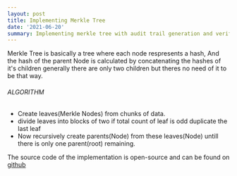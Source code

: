 ```yaml
---
layout: post
title: Implementing Merkle Tree
date: '2021-06-20'
summary: Implementing merkle tree with audit trail generation and verification abilities in python
---
```


Merkle Tree is basically a tree where each node respresents a hash, And the hash of the parent Node is calculated by concatenating the hashes of it's children
generally there are only two children but theres no need of it to be that way.

###### ALGORITHM

- Create leaves(Merkle Nodes) from chunks of data. 
- divide leaves into blocks of two if total count of leaf is odd duplicate the last leaf
- Now recursively create parents(Node) from these leaves(Node) untill there is only one parent(root) remaining.


The source code of the implementation is open-source and can be found on [github](https://github.com/0xrishabh/alpha/tree/main/merkleTree)
